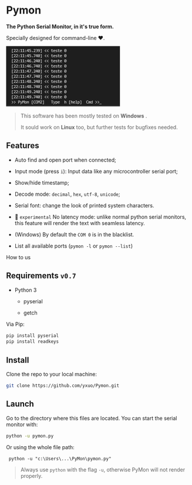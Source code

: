 # Pymon

**The Python  Serial Monitor, in it's true form.**

Specially designed for command-line :heart:.

![preview](pymon-preview.gif)

> This software has been mostly tested on **Windows** .
> 
> It sould work on **Linux** too, but further tests for bugfixes needed.

## Features

* Auto find and open port when connected;

* Input mode (press `i`): Input data like any microcontroller serial port;

* Show/hide timestamp;

* Decode mode: `decimal`, `hex`, `utf-8`, `unicode`;

* Serial font: change the look of printed system characters.

* :test_tube: `experimental` No latency mode: unlike normal python serial monitors, this feature will render the text with seamless latency.

* (Windows) By default the `COM 0` is in the blacklist. 

* List all available ports (`pymon -l` or `pymon --list`)

How to us

## Requirements `v0.7`

* Python 3
  
  * pyserial
  
  * getch

Via Pip:

```bash
pip install pyserial
pip install readkeys
```

## Install

Clone the repo to your local machine:

```bash
git clone https://github.com/yxuo/Pymon.git
```

## Launch

Go to the directory where this files are located.
You can start the serial monitor with:

```bash
python -u pymon.py
```

Or using the whole file path:

```
 python -u "c:\Users\...\PyMon\pymon.py"
```

> Always use `python` with the flag `-u`, otherwise PyMon will not render properly.
